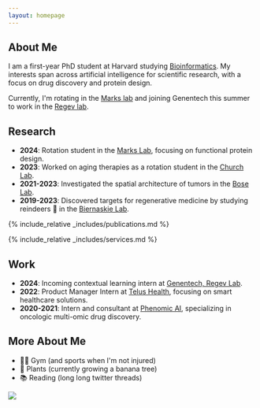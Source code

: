 ```yaml
---
layout: homepage
---
```


## About Me

I am a first-year PhD student at Harvard studying [Bioinformatics](https://dbmi.hms.harvard.edu/education/phd-program/big-phd-track). My interests span across artificial intelligence for scientific research, with a focus on drug discovery and protein design.

Currently, I'm rotating in the [Marks lab](https://www.deboramarkslab.com) and joining Genentech this summer to work in the [Regev lab](https://www.gene.com/scientists/our-scientists/aviv-regev).

## Research

- **2024**: Rotation student in the [Marks Lab](https://www.deboramarkslab.com), focusing on functional protein design.
- **2023**: Worked on aging therapies as a rotation student in the [Church Lab](https://churchlab.hms.harvard.edu).
- **2021-2023**: Investigated the spatial architecture of tumors in the [Bose Lab](https://cumming.ucalgary.ca/departments/bmb/profiles/dr-pinaki-bose).
- **2019-2023**: Discovered targets for regenerative medicine by studying reindeers 🦌 in the [Biernaskie Lab](https://vet.ucalgary.ca/labs/biernaskie/home?utm_source=biernaskie&utm_medium=redirect&utm_campaign=redirect).

{% include_relative _includes/publications.md %}

{% include_relative _includes/services.md %}

## Work

- **2024**: Incoming contextual learning intern at [Genentech, Regev Lab](https://www.gene.com/scientists/our-scientists/aviv-regev).
- **2022**: Product Manager Intern at [Telus Health](https://www.telus.com/en/business/medium-large/enterprise-solutions/internet-of-things), focusing on smart healthcare solutions.
- **2020-2021**: Intern and consultant at [Phenomic AI](https://phenomic.ai), specializing in oncologic multi-omic drug discovery.

## More About Me

- 🏋️‍♂️ Gym (and sports when I'm not injured)
- 🌱 Plants (currently growing a banana tree)
- 📚 Reading (long long twitter threads)

<a href="https://clustrmaps.com/site/1bypn"  title="Visit tracker"><img src="//www.clustrmaps.com/map_v2.png?d=ZE1Dicf7u6Te5xHdhiTQCK3YsUnqBCBznz3HMV85_WU&cl=ffffff" /></a>
